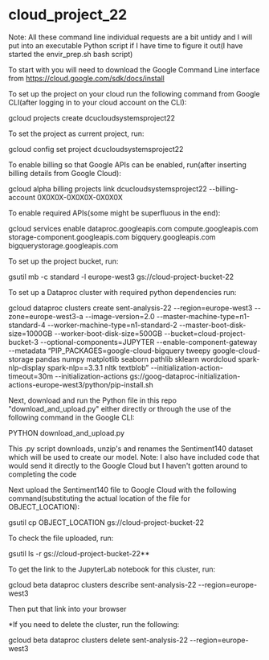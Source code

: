 # cloud_project_22

Note: All these command line individual requests are a bit untidy and I will put into an executable Python script if I have time to figure it out(I have started the envir_prep.sh bash script)

To start with you will need to download the Google Command Line interface from https://cloud.google.com/sdk/docs/install

To set up the project on your cloud run the following command from Google CLI(after logging in to your cloud account on the CLI):

gcloud projects create dcucloudsystemsproject22

To set the project as current project, run:

gcloud config set project dcucloudsystemsproject22

To enable billing so that Google APIs can be enabled, run(after inserting billing details from Google Cloud):

gcloud alpha billing projects link dcucloudsystemsproject22 --billing-account 0X0X0X-0X0X0X-0X0X0X

To enable required APIs(some might be superfluous in the end):

gcloud services enable dataproc.googleapis.com compute.googleapis.com storage-component.googleapis.com bigquery.googleapis.com bigquerystorage.googleapis.com

To set up the project bucket, run:

gsutil mb -c standard -l europe-west3 gs://cloud-project-bucket-22

To set up a Dataproc cluster with required python dependencies run:

gcloud dataproc clusters create sent-analysis-22 --region=europe-west3 --zone=europe-west3-a --image-version=2.0 --master-machine-type=n1-standard-4  --worker-machine-type=n1-standard-2 --master-boot-disk-size=1000GB --worker-boot-disk-size=500GB --bucket=cloud-project-bucket-3 --optional-components=JUPYTER --enable-component-gateway --metadata “PIP_PACKAGES=google-cloud-bigquery tweepy google-cloud-storage pandas numpy matplotlib seaborn pathlib sklearn wordcloud spark-nlp-display spark-nlp==3.3.1 nltk textblob” --initialization-action-timeout=30m --initialization-actions gs://goog-dataproc-initialization-actions-europe-west3/python/pip-install.sh

Next, download and run the Python file in this repo "download_and_upload.py" either directly or through the use of the following command in the Google CLI:

PYTHON download_and_upload.py

This .py script downloads, unzip's and renames the Sentiment140 dataset which will be used to create our model. Note: I also have included code that would send it directly to the Google Cloud but I haven't gotten around to completing the code

Next upload the Sentiment140 file to Google Cloud with the following command(substituting the actual location of the file for OBJECT_LOCATION):

gsutil cp OBJECT_LOCATION gs://cloud-project-bucket-22

To check the file uploaded, run:

gsutil ls -r gs://cloud-project-bucket-22**

To get the link to the JupyterLab notebook for this cluster, run:

gcloud beta dataproc clusters describe sent-analysis-22 --region=europe-west3

Then put that link into your browser

*If you need to delete the cluster, run the following:

gcloud beta dataproc clusters delete sent-analysis-22 --region=europe-west3
